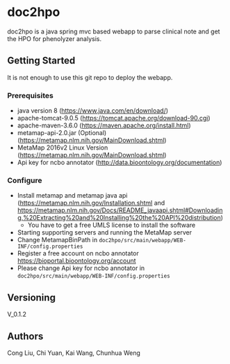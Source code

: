 # doc2hpo

doc2hpo is a java spring mvc based webapp to parse clinical note and get the HPO for phenolyzer analysis.

## Getting Started
It is not enough to use this git repo to deploy the webapp.

### Prerequisites
- java version 8 (https://www.java.com/en/download/)
- apache-tomcat-9.0.5 (https://tomcat.apache.org/download-90.cgi)
- apache-maven-3.6.0 (https://maven.apache.org/install.html)
- metamap-api-2.0.jar (Optional) (https://metamap.nlm.nih.gov/MainDownload.shtml)
- MetaMap 2016v2 Linux Version (https://metamap.nlm.nih.gov/MainDownload.shtml)
- Api key for ncbo annotator (http://data.bioontology.org/documentation)


### Configure
- Install metamap and metamap java api (https://metamap.nlm.nih.gov/Installation.shtml and https://metamap.nlm.nih.gov/Docs/README_javaapi.shtml#Downloading,%20Extracting%20and%20Installing%20the%20API%20distribution)
  * You have to get a free UMLS license to install the software
- Starting supporting servers and running the MetaMap server
- Change MetamapBinPath in `doc2hpo/src/main/webapp/WEB-INF/config.properties`
- Register a free account on ncbo annotator https://bioportal.bioontology.org/account
- Please change Api key for ncbo annotator in `doc2hpo/src/main/webapp/WEB-INF/config.properties`

## Versioning

V_0.1.2

## Authors

Cong Liu, Chi Yuan, Kai Wang, Chunhua Weng
